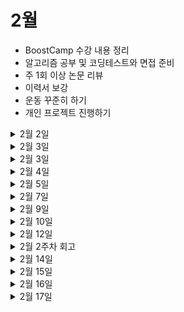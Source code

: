 # 2월

- BoostCamp 수강 내용 정리
- 알고리즘 공부 및 코딩테스트와 면접 준비
- 주 1회 이상 논문 리뷰
- 이력서 보강
- 운동 꾸준히 하기
- 개인 프로젝트 진행하기

<details>
 <summary>2월 2일</summary>

  <!-- summary 아래 한칸 공백 두어야함 -->


### 프로젝트
- [x] 개인 프로젝트 주제 정하기

### 알고리즘
- [x] DFS와 BFS 보강



</details>


<details>
 <summary>2월 3일</summary>

  <!-- summary 아래 한칸 공백 두어야함 -->


### 취업준비
- [ ] GAN 공부하기

### 알고리즘
- [x] DFS BFS 문제풀이
  - [연산자 끼워넣기](https://www.acmicpc.net/problem/14888)



</details>

<details>
 <summary>2월 3일</summary>

  <!-- summary 아래 한칸 공백 두어야함 -->


### 취업준비
- [ ] GAN 공부하기

### 알고리즘
- [x] DFS BFS 문제풀이
  - [연산자 끼워넣기](https://www.acmicpc.net/problem/14888)



</details>


<details>
 <summary>2월 4일</summary>

  <!-- summary 아래 한칸 공백 두어야함 -->


### 취업준비
- [x] 자소서 첨삭

### 알고리즘
- [x] 정렬 문제 풀이
  - [국영수](https://www.acmicpc.net/problem/10825)



</details>

<details>
 <summary>2월 5일</summary>

  <!-- summary 아래 한칸 공백 두어야함 -->


### 휴식
- [x] 격렬히 쉬기
- [x] 운동 파트너랑 헬스하기 🦾


</details>

<details>
 <summary>2월 7일</summary>

  <!-- summary 아래 한칸 공백 두어야함 -->

### 알고리즘
- [ ] 구현 문제 풀이
  - [외벽점검](https://programmers.co.kr/learn/courses/30/lessons/60062)

</details>

<details>
 <summary>2월 9일</summary>

  <!-- summary 아래 한칸 공백 두어야함 -->

### 알고리즘
- [x] 구현 문제 풀이
  - [뱀](https://www.acmicpc.net/problem/3190)

### 면접준비
- [x] 면접 스터디 문제 풀이(OS,Network,DB)

</details>



<details>
 <summary>2월 10일</summary>

  <!-- summary 아래 한칸 공백 두어야함 -->

### 알고리즘
- [x] 그래프 문제 풀이
  - [뱀](https://www.acmicpc.net/problem/3190)

### 취업준비
- [x] 카카오 모빌리티 NEMO 2022 참여

</details>

<details>
 <summary>2월 12일</summary>

  <!-- summary 아래 한칸 공백 두어야함 -->

### 취업준비
- [x] 네이버제트 면접 준비 - PT발표 


</details>

<details>
 <summary>2월 2주차 회고</summary>

  <!-- summary 아래 한칸 공백 두어야함 -->
갑작스럽게 네이버제트 면접이 잡혔다..

금요일 19시에 전화로 확인받았고 차주 화요일 면접..

급하게 PT발표에 쓸 자료를 만들고 내용을 정리했다.

모자란 점이 많지만 열심히 준비해서 후회없이 면접을 봤으면 좋겠다,,

</details>

<details>
 <summary>2월 14일</summary>

  <!-- summary 아래 한칸 공백 두어야함 -->

### 취업준비
- [x] 네이버제트 면접 준비

</details>


<details>
 <summary>2월 15일</summary>

  <!-- summary 아래 한칸 공백 두어야함 -->

### 취업준비
- [x] 네이버제트 1차면접

</details>

<details>
 <summary>2월 16일</summary>

  <!-- summary 아래 한칸 공백 두어야함 -->


### 알고리즘
- [x] 이코테 이분탐색 문제 풀이 및 정리


</details>


<details>
 <summary>2월 17일</summary>

  <!-- summary 아래 한칸 공백 두어야함 -->


### 알고리즘
- [x] 이코테 최단경로 문제 풀이 및 정리

### 논문 리뷰
- [ ] CycleGAN 논문 리뷰

### 프로젝트
- [ ] GAN으로 간단한 토이 프로젝트 구상하기

</details>